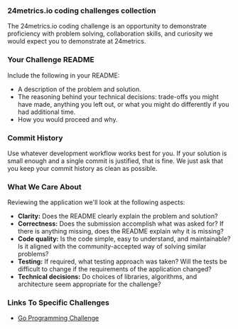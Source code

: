 ### 24metrics.io coding challenges collection

The 24metrics.io coding challenge is an opportunity to demonstrate proficiency with problem solving, collaboration skills, and curiosity we would expect you to demonstrate at 24metrics.

### Your Challenge README

Include the following in your README:

- A description of the problem and solution.
- The reasoning behind your technical decisions: trade-offs you might have made, anything you left out, or what you might do differently if you had additional time.
- How you would proceed and why.

### Commit History

Use whatever development workflow works best for you. If your solution is small enough and a single commit is justified, that is fine. We just ask that you keep your commit history as clean as possible.

### What We Care About

Reviewing the application we'll look at the following aspects:

- **Clarity:** Does the README clearly explain the problem and solution?
- **Correctness:** Does the submission accomplish what was asked for? If there is anything missing, does the README explain why it is missing?
- **Code quality:** Is the code simple, easy to understand, and maintainable? Is it aligned with the community-accepted way of solving similar problems?
- **Testing:** If required, what testing approach was taken? Will the tests be difficult to change if the requirements of the application changed?
- **Technical decisions:** Do choices of libraries, algorithms, and architecture seem appropriate for the challenge?

### Links To Specific Challenges

- [Go Programming Challenge](https://github.com/24metrics/coding-challenges/blob/master/go-challenge.md)